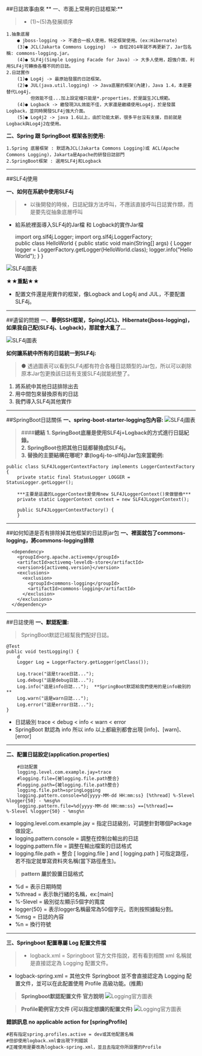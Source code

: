 ##日誌故事由來
** 一、市面上常用的日誌框架:**
>* (1)~(5)為發展順序

    1.抽象底層
        ● jboss-logging -> 不適合一般人使用，特定框架使用。(ex:Hibernate)
        (3)● JCL(Jakarta Commons Logging)  -> 自從2014年就不再更新了，Jar包名稱: commons-logging.jar。
        (4)● SLF4j(Simple Logging Facade for Java) -> 大多人使用，超強介面，利用SLF4j可轉換各種不同的日誌。
    2.日誌實作
        (1)● Log4j -> 最原始發展的日誌框架。
        (2)● JUL(java.util.logging) -> Java底層的框架(內建)，Java 1.4，本是要替代Log4j，
             但效能不佳...加上設定檔只能是*.properties，於是誕生JCL規範。
        (4)● Logback -> 繼發現JUL效能不佳，大家還是繼續使用Log4j，於是發展Logback，並同時開發SLF4j強大介面。
        (5)● Log4j2 -> java 1.6以上，由於功能太新，很多平台沒有支援，目前就是Logback與Log4j2在使用。


**二、Spring 跟 SpringBoot 框架各別使用:**

    1.Spring 底層框架 : 默認為JCL(Jakarta Commons Logging)或 ACL(Apache Commons Logging)，Jakarta是Apache的研發日誌部門
    2.SpringBoot框架 : 選用SLF4j和Logback

***

##SLF4j使用

**一、如何在系統中使用SLF4j**
>* 以後開發的時候，日誌紀錄方法呼叫，不應該直接呼叫日誌實作類，而是要先從抽象底層呼叫  
* 給系統裡面導入SLF4j的Jar檔 和 Logback的實作Jar檔

    import org.slf4j.Logger;
    import org.slf4j.LoggerFactory;  
        public class HelloWorld {
          public static void main(String[] args) {
            Logger logger = LoggerFactory.getLogger(HelloWorld.class);
            logger.info("Hello World");
          }
        }
    
![SLF4j圖表](../../../../resources/static/SLF4j.jpg)

**★★重點★★**
* 配置文件還是用實作的框架，像Logback and Log4j and JUL，不要配置SLF4j。

***

##遺留的問題
一、**舉例SSH框架，Sping(JCL)、Hibernate(jboss-logging)，如果我自己配(SLF4j、Logback)，那就會大亂了...**

![SLF4j圖表](../../../../resources/static/SLF4j_2.jpg)

**如何讓系統中所有的日誌統一到SLF4j:**
>● 透過圖表可以看到SLF4j都有符合各種日誌類型的Jar包，所以可以剃除原本Jar包更換該日誌有支援SLF4j就能統整了。
1. 將系統中其他日誌排除出去
2. 用中間包來替換原有的日誌
3. 我們導入SLF4j其他實作

***

##SpringBoot日誌關係
**一、spring-boot-starter-logging包內容:**
![SLF4j圖表](../../../../resources/static/SLF4j_3.jpg)
>####**總結**
**1. SpringBoot底層是使用SLF4j+Logback的方式進行日誌紀錄。**  
**2. SpringBoot也把其他日誌都替換成SLF4j。**  
**3. 替換的主要結構在哪呢? 拿(log4j-to-slf4j)Jar包來當範例:**  

    public class SLF4JLoggerContextFactory implements LoggerContextFactory {
        private static final StatusLogger LOGGER = StatusLogger.getLogger();
        
        ***主要是這邊的LoggerContext是使用new SLF4JLoggerContext()來做替換***
        private static LoggerContext context = new SLF4JLoggerContext();
        
        public SLF4JLoggerContextFactory() {
        }
***
##如何知道是否有排除掉其他框架的日誌原jar包
**一、<exclusion>裡面就包了commons-logging，將commons-logging排除**

      <dependency>
        <groupId>org.apache.activemq</groupId>
        <artifactId>activemq-leveldb-store</artifactId>
        <version>${activemq.version}</version>
        <exclusions>
          <exclusion>
            <groupId>commons-logging</groupId>
            <artifactId>commons-logging</artifactId>
          </exclusion>
        </exclusions>
      </dependency>
      
***
      
##日誌使用
**一、默認配置:**
>SpringBoot默認已經幫我們配好日誌。

    @Test
    public void testLogging() {
        d
        Logger Log = LoggerFactory.getLogger(getClass());
        
        Log.trace("這是trace日誌...");
        Log.debug("這是debug日誌...");
        Log.info("這是info日誌...");  **SpringBoot默認給我們使用的是info級別的**
        Log.warn("這是warn日誌...");
        Log.error("這是error日誌...");
    }
* 日誌級別 trace < debug < info < warn < error
* SpringBoot 默認為 info 所以 info 以上都級別都會出現 [info]、[warn]、[error]

***

**二、配置日誌設定(application.properties)**

        #日誌配置
        logging.level.com.example.jay=trace
        #logging.file={被logging.file.path整合}
        #logging.path={被logging.file.path整合}
        logging.file.path=springLogging
        logging.pattern.console=%d{yyyy-MM-dd HH:mm:ss} [%thread] %-5level %logger{50} - %msg%n
        logging.pattern.file=%d{yyyy-MM-dd HH:mm:ss} ==[%thread]== %-5level %logger{50} - %msg%n

* logging.level.com.example.jay = 指定日誌級別，可調整針對哪個Package做設定。  
* logging.pattern.console = 調整在控制台輸出的日誌  
* logging.pattern.file = 調整在輸出檔案的日誌格式  
* logging.file.path = 整合 [ logging.file ] and [ logging.path ] 可指定路徑，若不指定就單寫資料夾名稱(當下路徑產生)。

>**pattern 屬於設置日誌格式**  
* %d = 表示日期時間
* %thread = 表示執行緒的名稱，ex:[main]
* %-5level = 級別從左顯示5個字的寬度
* logger{50} = 表示logger名稱最常為50個字元，否則按照據點分割。
* %msg = 日誌的內容
* %n = 換行符號

***

**三、Springboot 配置專屬 Log 配置文件檔**
>* logback.xml = Springboot 官方文件指說，若有看到相關 xml 名稱就是直接認定為 Logging 配置文件。
* logback-spring.xml = 其他文件 Springboot 並不會直接認定為 Logging 配置文件，並可以在此配置使用 Profile 高級功能。(推薦)  

>**Springboot默認配置文件 官方說明**
![Logging官方圖表](../../../../resources/static/Logging_1.jpg)

>**Profile範例官方文件 (可以指定想讀的配置文件)**
![Logging官方圖表](../../../../resources/static/Logging_2.jpg)

**錯誤訊息 no applicable action for [springProfile]**

    #若有指定spring.profiles.active = dev或其他配置名稱
    #但卻使用logback.xml會出現下列錯誤
    #正確使用是要改為logback-spring.xml，並且去指定你所設置的Profile



